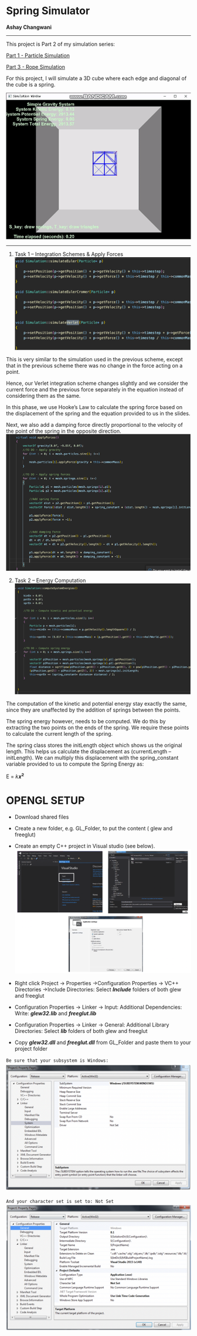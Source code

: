 # **Spring Simulator**

**Ashay Changwani**
___
This project is Part 2 of my simulation series:

[Part 1 - Particle Simulation](http://github.com/ashaychangwani/particleSimulation)

[Part 3 - Rope Simulation](http://github.com/ashaychangwani/ropeSimulation)

For this project, I will simulate a 3D cube where each edge and diagonal of the cube is a spring.

![Demo](images/demo.gif)
___
1. Task 1 – Integration Schemes & Apply Forces
![Integration Schemes](images/integrationSchemes.png)

This is very similar to the simulation used in the previous scheme, except that in the previous
scheme there was no change in the force acting on a point.

Hence, our Verlet integration scheme changes slightly and we consider the current force and
the previous force separately in the equation instead of considering them as the same.


In this phase, we use Hooke’s Law to calculate the spring force based on the displacement of
the spring and the equation provided to us in the slides.

Next, we also add a damping force directly proportional to the velocity of the point of the
spring in the opposite direction.
![Apply Forces](images/applyForces.png)


2. Task 2 – Energy Computation
![Energy Computation](images/energyComputation.png)

The computation of the kinetic and potential energy stay exactly the same, since they are
unaffected by the addition of springs between the points.

The spring energy however, needs to be computed. We do this by extracting the two points on
the ends of the spring. We require these points to calculate the current length of the spring.

The spring class stores the initLength object which shows us the original length. This helps us
calculate the displacement as (currentLength – initLength). We can multiply this displacement
with the spring_constant variable provided to us to compute the Spring Energy as:

E = 𝑘𝒙<sup>𝟐</sup>


# OPENGL	SETUP

- Download shared files
- Create a new folder, e.g. GL_Folder, to put the content ( glew and freeglut)
- Create an empty C++ project in Visual studio (see below).
![config](images/config.png)

- Right click Project &rarr; Properties &rarr;Configuration Properties &rarr; VC++ Directories &rarr;Include Directories:
    Select **_Include_** folders of both glew and freeglut
- Configuration Properties &rarr; Linker &rarr; Input:
    Additional Dependencies:
    Write: **_glew32.lib_** and **_freeglut.lib_**
- Configuration Properties &rarr; Linker &rarr; General:
    Additional Library Directories:
    Select **_lib_** folders of both glew and freeglut
- Copy **_glew32.dll_** and **_freeglut.dll_** from GL_Folder and paste them to your project folder

`
Be sure that your subsystem is Windows:
`
![subsystem](images/subsystem.png)

`
And your character set is set to: Not Set
`
![charset](images/charset.png)
